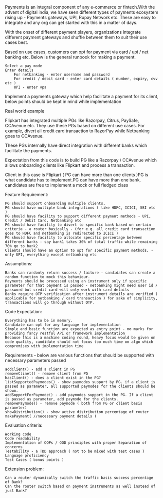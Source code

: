 Payments is an integral component of any e-commerce or fintech.With the advent of digital india, we have seen different types of payments ecosystem rising up - Payments gateways, UPI, Rupay Network etc. These are easy to integrate and any org can get started with this in a matter of days.

With the onset of different payment players, organizations integrate different payment gateways and shuffle between them to suit their use cases best.

Based on use cases, customers can opt for payment via card / upi / net banking etc. Below is the general runbook for making a payment.

    Select a pay mode
    Enter details
        For netbanking - enter username and password
        For credit / debit card - enter card details ( number, expiry, cvv etc )
        UPI - enter vpa

Implement a payments gateway which help facilitate a payment for its client, below points should be kept in mind while implementation

Real world example

Flipkart has integrated multiple PGs like Razorpay, Citrus, PaySafe, CCAvenue etc. They use these PGs based on different use cases. For example, divert all credit card transaction to RazorPay while Netbanking goes to CCAvenue.

These PGs internally have direct integration with different banks which facilitate the payments.

Expectation from this code is to build PG like a Razorpay / CCAvenue which allows onboarding clients like Flipkart and process a transaction.

Client in this case is Flipkart ( PG can have more than one clients )PG is what candidate has to implement.PG can have more than one bank, candidates are free to implement a mock or full fledged class

Feature Requirement:

    PG should support onboarding multiple clients.
    PG should have multiple bank integrations ( like HDFC, ICICI, SBI etc )
    PG should have facility to support different payment methods - UPI, Credit / Debit Card, Netbanking etc
    PG should have facility to divert to specific bank based on certain criteria - a router basically - (for e.g. all credit card transaction goes to HDFC and netbanking is redirected to ICICI )
    PG should have facility to allocate specific percentage between different banks - say bank1 takes 30% of total traffic while remaining 70% go to bank2
    Clients should have an option to opt for specific payment methods. - only UPI, everything except netbanking etc

Assumptions:

    Banks can randomly return success / failure - candidates can create a random function to mock this behaviour.
    Payments should be processed using an instrument only if specific parameter for that payment is passed - netbanking might need user id / password but credit card will only work with card details
    Banks require OTP verification after instrument details are verified ( applicable for netbanking / card transaction ) for sake of simplicity, transactions will go through without OTP.

Code Expectation:

    Everything has to be in memory.
    Candidate can opt for any language for implementation
    Simple and basic function are expected as entry point - no marks for providing fancy restful API or framework implementation
    Because this is a machine coding round, heavy focus would be given on code quality, candidate should not focus too much time on algo which compromises with implementation time

Requirements - below are various functions that should be supported with necessary parameters passed

    addClient() - add a client in PG
    removeClinet() - remove client from PG
    hasClient() - does a client exist in the PG?
    listSupportedPaymodes() - show paymodes support by PG. if a client is passed as parameter, all supported paymodes for the clients should be shown.
    addSupportForPaymode() - add paymodes support in the PG. If a client is passed as parameter, add paymode for the clients.
    removePaymode() - remove paymode ( both from PG or client basis parameter)
    showDistribution() - show active distribution percentage of router
    makePayment( //necessary payment details )

Evaluation criteria:

    Working code
    Code readability
    Implementation of OOPs / OOD principles with proper Separation of concerns
    Testability - a TDD approach ( not to be mixed with test cases )
    Language proficiency
    Test Cases ( bonus points )

Extension problem:

    Can a router dynamically switch the traffic basis success percentage of Bank?
    Can the router switch based on payment instruments as well instead of just Bank?
